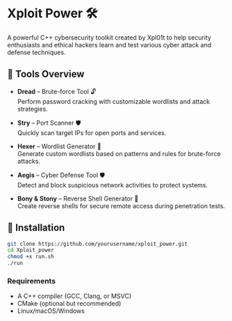 # Xploit Power 🛠️

A powerful C++ cybersecurity toolkit created by Xpl01t to help security enthusiasts and ethical hackers learn and test various cyber attack and defense techniques.

## 🔧 Tools Overview

- **Dread** – Brute-force Tool 🔓  
  Perform password cracking with customizable wordlists and attack strategies.

- **Stry** – Port Scanner 🛡️  
  Quickly scan target IPs for open ports and services.

- **Hexer** – Wordlist Generator 📜  
  Generate custom wordlists based on patterns and rules for brute-force attacks.

- **Aegis** – Cyber Defense Tool 🛡️  
  Detect and block suspicious network activities to protect systems.

- **Bony & Stony** – Reverse Shell Generator 📡  
  Create reverse shells for secure remote access during penetration tests.

## 🚀 Installation
```bash
git clone https://github.com/yourusername/xploit_power.git
cd Xploit_power
chmod +x run.sh
./run
```
### Requirements
- A C++ compiler (GCC, Clang, or MSVC)
- CMake (optional but recommended)
- Linux/macOS/Windows

